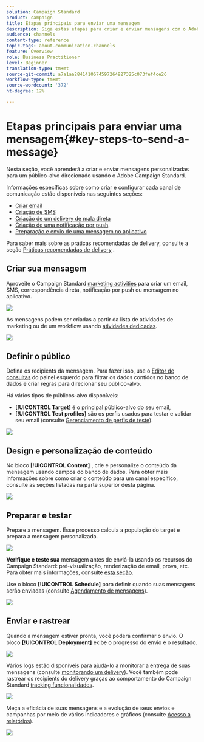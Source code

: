 ```yaml
---
solution: Campaign Standard
product: campaign
title: Etapas principais para enviar uma mensagem
description: Siga estas etapas para criar e enviar mensagens com o Adobe Campaign.
audience: channels
content-type: reference
topic-tags: about-communication-channels
feature: Overview
role: Business Practitioner
level: Beginner
translation-type: tm+mt
source-git-commit: a7a1aa2841410674597264927325c073fef4ce26
workflow-type: tm+mt
source-wordcount: '372'
ht-degree: 12%

---
```



# Etapas principais para enviar uma mensagem{#key-steps-to-send-a-message}

Nesta seção, você aprenderá a criar e enviar mensagens personalizadas para um público-alvo direcionado usando o Adobe Campaign Standard.

Informações específicas sobre como criar e configurar cada canal de comunicação estão disponíveis nas seguintes seções:

* [Criar email](../../channels/using/creating-an-email.md)
* [Criação de SMS](../../channels/using/creating-an-sms-message.md)
* [Criação de um delivery de mala direta](../../channels/using/creating-the-direct-mail.md)
* [Criação de uma notificação por push](../../channels/using/preparing-and-sending-a-push-notification.md).
* [Preparação e envio de uma mensagem no aplicativo](../../channels/using/preparing-and-sending-an-in-app-message.md)

Para saber mais sobre as práticas recomendadas de delivery, consulte a seção [Práticas recomendadas de delivery](../../sending/using/delivery-best-practices.md) .

## Criar sua mensagem

Aproveite o Campaign Standard [marketing activities](../../start/using/marketing-activities.md) para criar um email, SMS, correspondência direta, notificação por push ou mensagem no aplicativo.

![](assets/marketing-activities.png)

As mensagens podem ser criadas a partir da lista de atividades de marketing ou de um workflow usando [atividades dedicadas](../../automating/using/about-channel-activities.md).

![](assets/steps-channel.png)

## Definir o público

Defina os recipients da mensagem. Para fazer isso, use o [Editor de consultas](../../automating/using/editing-queries.md) do painel esquerdo para filtrar os dados contidos no banco de dados e criar regras para direcionar seu público-alvo.

Há vários tipos de públicos-alvo disponíveis:

* **[!UICONTROL Target]** é o principal público-alvo do seu email,
* **[!UICONTROL Test profiles]** são os perfis usados para testar e validar seu email (consulte  [Gerenciamento de perfis de teste](../../audiences/using/managing-test-profiles.md)).

![](assets/steps-audience.png)

## Design e personalização de conteúdo

No bloco **[!UICONTROL Content]** , crie e personalize o conteúdo da mensagem usando campos do banco de dados. Para obter mais informações sobre como criar o conteúdo para um canal específico, consulte as seções listadas na parte superior desta página.

![](assets/steps-content.png)

## Preparar e testar

[](../../sending/using/preparing-the-send.md) Prepare a mensagem. Esse processo calcula a população do target e prepara a mensagem personalizada.

![](assets/steps-prepare.png)

**Verifique e teste sua** mensagem antes de enviá-la usando os recursos do Campaign Standard: pré-visualização, renderização de email, prova, etc. Para obter mais informações, consulte [esta seção](../../sending/using/previewing-messages.md).

Use o bloco **[!UICONTROL Schedule]** para definir quando suas mensagens serão enviadas (consulte [Agendamento de mensagens](../../sending/using/about-scheduling-messages.md)).

![](assets/steps-schedule.png)

## Enviar e rastrear

Quando a mensagem estiver pronta, você poderá confirmar o envio. O bloco **[!UICONTROL Deployment]** exibe o progresso do envio e o resultado.

![](assets/steps-send.png)

Vários logs estão disponíveis para ajudá-lo a monitorar a entrega de suas mensagens (consulte [monitorando um delivery](../../sending/using/monitoring-a-delivery.md)). Você também pode rastrear os recipients do delivery graças ao comportamento do Campaign Standard [tracking funcionalidades](../../sending/using/tracking-messages.md).

![](../../sending/using/assets/tracking_logs.png)

Meça a eficácia de suas mensagens e a evolução de seus envios e campanhas por meio de vários indicadores e gráficos (consulte [Acesso a relatórios](../../reporting/using/about-dynamic-reports.md)).

![](assets/steps-reports.png)

